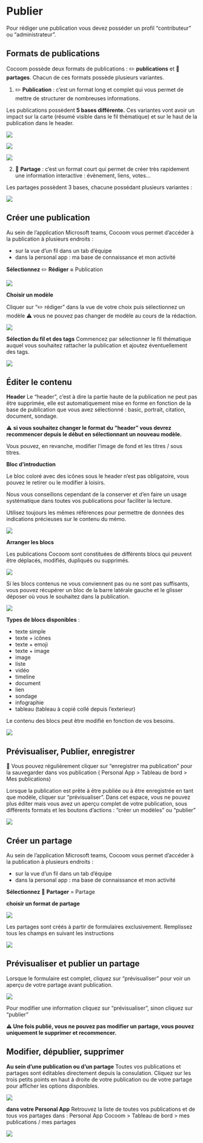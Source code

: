 # Publier

Pour rédiger une publication vous devez posséder un profil “contributeur” ou “administrateur”.


## Formats de publications

Cocoom possède deux formats de publications : ✏️ **publications** et 📣 **partages**.
Chacun de ces formats possède plusieurs variantes.


1. ✏️ **Publication**  : c’est un format long et complet qui vous permet de mettre de structurer de nombreuses informations.

Les publications possèdent **5 bases différente.**
Ces variantes vont avoir un impact sur la carte (résumé visible dans le fil thématique) et sur le haut de la publication dans le header.


![](https://paper-attachments.dropbox.com/s_98A78F08C1D5C044185E280B78E5E1C876CD2564461C7FDC803B86EB9093B8AA_1589049166038_Plan+de+travail+45cocoom-guides_EN.png)

![](https://paper-attachments.dropbox.com/s_98A78F08C1D5C044185E280B78E5E1C876CD2564461C7FDC803B86EB9093B8AA_1589049166022_Plan+de+travail+46cocoom-guides_EN.png)

![](https://paper-attachments.dropbox.com/s_98A78F08C1D5C044185E280B78E5E1C876CD2564461C7FDC803B86EB9093B8AA_1589049166006_Plan+de+travail+47cocoom-guides_EN.png)



2. 📣 **Partage** : c’est un format court qui permet de créer très rapidement une information interactive :  évènement, liens, votes…

Les partages possèdent 3 bases, chacune possédant plusieurs variantes :

![](https://paper-attachments.dropbox.com/s_98A78F08C1D5C044185E280B78E5E1C876CD2564461C7FDC803B86EB9093B8AA_1589019179672_Plan+de+travail+37cocoom-guides_EN.png)



## Créer une publication

Au sein de l’application Microsoft teams, Cocoom vous permet d’accéder à la publication à plusieurs endroits :

- sur la vue d’un fil dans un tab d’équipe
- dans la personal app : ma base de connaissance et mon activité

**Sélectionnez**  ✏️  **Rédiger** **=** Publication

![](https://paper-attachments.dropbox.com/s_98A78F08C1D5C044185E280B78E5E1C876CD2564461C7FDC803B86EB9093B8AA_1589052582814_Plan+de+travail+33cocoom-guides_EN.png)


**Choisir un modèle**

Cliquer sur “✏️ rédiger” dans la vue de votre choix puis sélectionnez un modèle
⚠️ vous ne pouvez pas changer de modèle au cours de la rédaction.


![](https://paper-attachments.dropbox.com/s_98A78F08C1D5C044185E280B78E5E1C876CD2564461C7FDC803B86EB9093B8AA_1589052434983_Plan+de+travail+48cocoom-guides_EN.png)


**Sélection du fil et des tags**
Commencez par sélectionner le fil thématique auquel vous souhaitez rattacher la publication et ajoutez éventuellement des tags.


![](https://paper-attachments.dropbox.com/s_98A78F08C1D5C044185E280B78E5E1C876CD2564461C7FDC803B86EB9093B8AA_1589052774803_Plan+de+travail+49cocoom-guides_EN.png)



## Éditer le contenu

**Header**
Le “header”, c’est à dire la partie haute de la publication ne peut pas être supprimée, elle est automatiquement mise en forme en fonction de la base de publication que vous avez sélectionné : basic, portrait, citation, document, sondage.

⚠️ **si vous souhaitez changer le format du “header” vous devrez recommencer depuis le début en sélectionnant un nouveau modèle.**

Vous pouvez, en revanche, modifier l’image de fond et les titres / sous titres.


**Bloc d’introduction**

Le bloc coloré avec des icônes sous le header n’est pas obligatoire, vous pouvez le retirer ou le modifier à loisirs.

Nous vous conseillons cependant de la conserver et d’en faire un usage systématique dans toutes vos publications pour faciliter la lecture.

Utilisez toujours les mêmes références pour permettre de données des indications précieuses sur le contenu du mémo.

![](https://paper-attachments.dropbox.com/s_98A78F08C1D5C044185E280B78E5E1C876CD2564461C7FDC803B86EB9093B8AA_1589060641087_Plan+de+travail+35cocoom-guides-2.png)


**Arranger les blocs**

Les publications Cocoom sont constituées de différents blocs qui peuvent être déplacés, modifiés, dupliqués ou supprimés.

![](https://paper-attachments.dropbox.com/s_98A78F08C1D5C044185E280B78E5E1C876CD2564461C7FDC803B86EB9093B8AA_1589060658055_Plan+de+travail+37cocoom-guides-2.png)


Si les blocs contenus ne vous conviennent pas ou ne sont pas suffisants, vous pouvez récupérer un bloc de la barre latérale gauche et le glisser déposer où vous le souhaitez dans la publication.

![](https://paper-attachments.dropbox.com/s_98A78F08C1D5C044185E280B78E5E1C876CD2564461C7FDC803B86EB9093B8AA_1589060701164_Plan+de+travail+34cocoom-guides-2.png)


**Types de blocs disponibles** :

- texte simple
- texte + icônes
- texte + emoji
- texte + image
- image
- liste
- vidéo
- timeline
- document
- lien
- sondage
- infographie
- tableau (tableau à copié collé depuis l’exterieur)

Le contenu des blocs peut être modifié en fonction de vos besoins.

![](https://paper-attachments.dropbox.com/s_98A78F08C1D5C044185E280B78E5E1C876CD2564461C7FDC803B86EB9093B8AA_1589060740933_Plan+de+travail+36cocoom-guides-2.png)

## Prévisualiser, Publier, enregistrer

💾 Vous pouvez régulièrement cliquer sur “enregistrer ma publication” pour la sauvegarder dans vos publication ( Personal App > Tableau de bord > Mes publications)

Lorsque la publication est prête à être publiée ou à être enregistrée en tant que modèle, cliquer sur “prévisualiser”. Dans cet espace, vous ne pouvez plus éditer mais vous avez un aperçu complet de votre publication, sous différents formats et les boutons d’actions : “créer un modèles” ou “publier”


![](https://paper-attachments.dropbox.com/s_98A78F08C1D5C044185E280B78E5E1C876CD2564461C7FDC803B86EB9093B8AA_1589058228479_Plan+de+travail+53cocoom-guides_EN.png)



## Créer un partage

Au sein de l’application Microsoft teams, Cocoom vous permet d’accéder à la publication à plusieurs endroits :

- sur la vue d’un fil dans un tab d’équipe
- dans la personal app : ma base de connaissance et mon activité

**Sélectionnez**  📣  **Partager** = Partage

**choisir un format de partage**

![](https://paper-attachments.dropbox.com/s_98A78F08C1D5C044185E280B78E5E1C876CD2564461C7FDC803B86EB9093B8AA_1589056115159_Plan+de+travail+51cocoom-guides_EN.png)


Les partages sont créés à partir de formulaires exclusivement.
Remplissez tous les champs en suivant les instructions


![](https://paper-attachments.dropbox.com/s_98A78F08C1D5C044185E280B78E5E1C876CD2564461C7FDC803B86EB9093B8AA_1589056115155_Plan+de+travail+52cocoom-guides_EN.png)

## Prévisualiser et publier un partage

Lorsque le formulaire est complet, cliquez sur “prévisualiser” pour voir un aperçu de votre partage avant publication.


![](https://paper-attachments.dropbox.com/s_98A78F08C1D5C044185E280B78E5E1C876CD2564461C7FDC803B86EB9093B8AA_1589058745127_Plan+de+travail+56cocoom-guides_EN.png)


Pour modifier une information cliquez sur “prévisualiser”, sinon cliquez sur “publier”

**⚠️ Une fois publié, vous ne pouvez pas modifier un partage, vous pouvez uniquement le supprimer et recommencer.**


## Modifier, dépublier, supprimer

**Au sein d’une publication ou d’un partage**
Toutes vos publications et partages sont éditables directement depuis la consulation. Cliquez sur les trois petits points en haut à droite de votre publication ou de votre partage pour afficher les options disponibles.


![](https://paper-attachments.dropbox.com/s_98A78F08C1D5C044185E280B78E5E1C876CD2564461C7FDC803B86EB9093B8AA_1589059002640_Plan+de+travail+27cocoom-guides_EN.png)


**dans votre Personal App**
Retrouvez la liste de toutes vos publications et de tous vos partages dans :
Personal App Cocoom > Tableau de bord > mes publications / mes partages


![](https://paper-attachments.dropbox.com/s_98A78F08C1D5C044185E280B78E5E1C876CD2564461C7FDC803B86EB9093B8AA_1589060857485_Plan+de+travail+38cocoom-guides-2.png)




